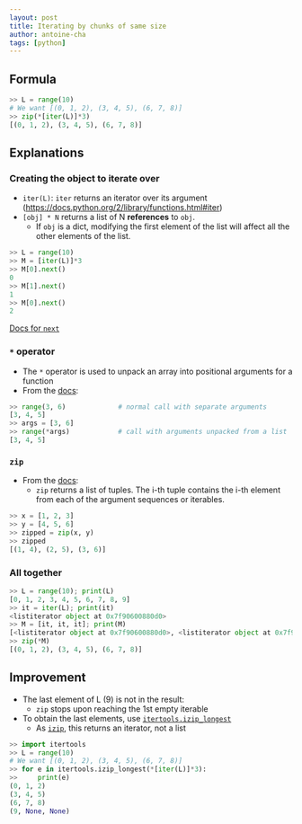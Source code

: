 ```yaml
---
layout: post
title: Iterating by chunks of same size 
author: antoine-cha
tags: [python]
---
```



## Formula
```Python
>> L = range(10)
# We want [(0, 1, 2), (3, 4, 5), (6, 7, 8)]
>> zip(*[iter(L)]*3)
[(0, 1, 2), (3, 4, 5), (6, 7, 8)]
```

## Explanations

### Creating the object to iterate over
- `iter(L)`: `iter` returns an iterator over its argument (https://docs.python.org/2/library/functions.html#iter)
- `[obj] * N` returns a list of N __references__ to `obj`. 
  - If `obj` is a dict, modifying the first element of the list will affect all the other elements of the list.

```Python
>> L = range(10)
>> M = [iter(L)]*3
>> M[0].next()
0
>> M[1].next()
1
>> M[0].next()
2
```
[Docs for `next`](https://docs.python.org/2.7/library/stdtypes.html#iterator.next)

### `*` operator

- The `*` operator is used to unpack an array into positional arguments for a function
- From the [docs](https://docs.python.org/2.7/tutorial/controlflow.html#unpacking-argument-lists):
 ```Python
>> range(3, 6)             # normal call with separate arguments
[3, 4, 5]
>> args = [3, 6]
>> range(*args)            # call with arguments unpacked from a list
[3, 4, 5]
 ```

### `zip`

- From the [docs](https://docs.python.org/2/library/functions.html#zip):
  - `zip` returns a list of tuples. The i-th tuple contains the i-th element from each of the argument sequences or iterables.
```Python
>> x = [1, 2, 3]
>> y = [4, 5, 6]
>> zipped = zip(x, y)
>> zipped
[(1, 4), (2, 5), (3, 6)]
```

### All together

```Python 
>> L = range(10); print(L)
[0, 1, 2, 3, 4, 5, 6, 7, 8, 9]
>> it = iter(L); print(it)
<listiterator object at 0x7f90600880d0>
>> M = [it, it, it]; print(M)
[<listiterator object at 0x7f90600880d0>, <listiterator object at 0x7f90600880d0>, <listiterator object at 0x7f90600880d0>]
>> zip(*M)
[(0, 1, 2), (3, 4, 5), (6, 7, 8)]
```

## Improvement

- The last element of L (9) is not in the result:
  - `zip` stops upon reaching the 1st empty iterable
- To obtain the last elements, use [`itertools.izip_longest`](https://docs.python.org/2/library/itertools.html#itertools.izip_longest)
  - As [`izip`](https://docs.python.org/2/library/itertools.html#itertools.izip), this returns an iterator, not a list
  
```Python
>> import itertools
>> L = range(10)
# We want [(0, 1, 2), (3, 4, 5), (6, 7, 8)]
>> for e in itertools.izip_longest(*[iter(L)]*3):
>>     print(e)
(0, 1, 2)
(3, 4, 5)
(6, 7, 8)
(9, None, None)
```
